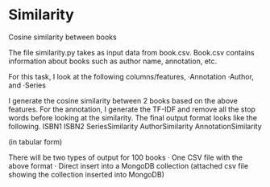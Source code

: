 # Similarity
Cosine similarity between books

The file similarity.py takes as input data from book.csv. 
Book.csv contains information about books such as author name, annotation, etc.

For this task, I look at the following columns/features,
·Annotation
·Author, and
·Series

I generate the cosine similarity between 2 books based on the above features. For the annotation, I generate the TF-IDF and remove all the stop words before looking at the similarity.
The final output format looks like the following.
ISBN1  ISBN2  SeriesSimilarity  AuthorSimilarity  AnnotationSimilarity
 
 (in tabular form)
 
There will be two types of output for 100 books
· One CSV file with the above format 
· Direct insert into a MongoDB collection (attached csv file showing the collection inserted into MongoDB)
